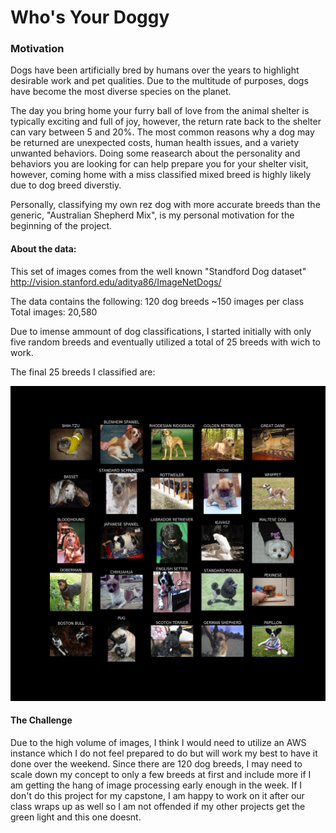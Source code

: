 # Who's Your Doggy

### Motivation

Dogs have been artificially bred by humans over the years to highlight desirable work and pet qualities. Due to the multitude of purposes, dogs have become the most diverse species on the planet.

The day you bring home your furry ball of love from the animal shelter is typically exciting and full of joy, however, the return rate back to the shelter can vary between 5 and 20%. The most common reasons why a dog may be returned are unexpected costs, human health issues, and a variety unwanted behaviors. Doing some reasearch about the personality and behaviors you are looking for can help prepare you for your shelter visit, however, coming home with a miss classified mixed breed is highly likely due to dog breed diverstiy. 

Personally, classifying my own rez dog with more accurate breeds than the generic, "Australian Shepherd Mix", is my personal motivation for the beginning of the project. 


#### About the data:

This set of images comes from the well known "Standford Dog dataset" http://vision.stanford.edu/aditya86/ImageNetDogs/

The data contains the following:
    120 dog breeds
    ~150 images per class
    Total images: 20,580
   
Due to imense ammount of dog classifications, I started initially with only five random breeds and eventually utilized a total of 25 breeds with wich to work. 

The final 25 breeds I classified are: 

![picture](visuals/breeds.png)


#### The Challenge
Due to the high volume of images, I think I would need to utilize an AWS instance which I do not feel prepared to do but will work my best to have it done over the weekend. 
Since there are 120 dog breeds, I may need to scale down my concept to only a few breeds at first and include more if I am getting the hang of image processing early enough in the week. If I don't do this project for my capstone, I am happy to work on it after our class wraps up as well so I am not offended if my other projects get the green light and this one doesnt.

